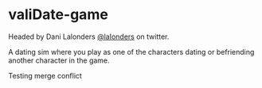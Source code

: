 # valiDate-game

Headed by Dani Lalonders [@laIonders](https://twitter.com/laIonders) on twitter.

A dating sim where you play as one of the characters dating or befriending another character in the game.

Testing merge conflict
